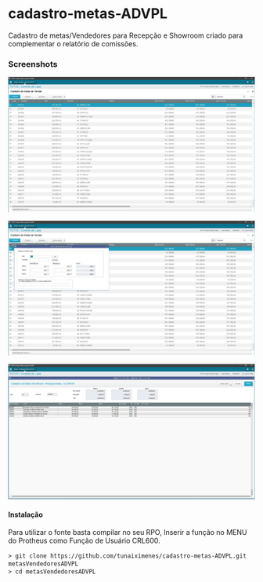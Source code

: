 # cadastro-metas-ADVPL
Cadastro de metas/Vendedores para Recepção e Showroom criado para complementar o relatório de comissões.


### Screenshots

![Tela 1 Grid de Metas por Ano/Mês](https://github.com/tunaiximenes/cadastro-metas-ADVPL/blob/master/Resources/1.png)

![Tela 2 Inclusão de Metas no Sistema](https://github.com/tunaiximenes/cadastro-metas-ADVPL/blob/master/Resources/Screenshot_1.png)

![Tela 3 Editando as Metas já cadastradas e distribuindo para os Vendedores](https://github.com/tunaiximenes/cadastro-metas-ADVPL/blob/master/Resources/Screenshot_2.png)

#### Instalação
Para utilizar o fonte basta compilar no seu RPO, Inserir a função no MENU do Protheus como Função de Usuário CRL600.

```
> git clone https://github.com/tunaiximenes/cadastro-metas-ADVPL.git metasVendedoresADVPL
> cd metasVendedoresADVPL

```
